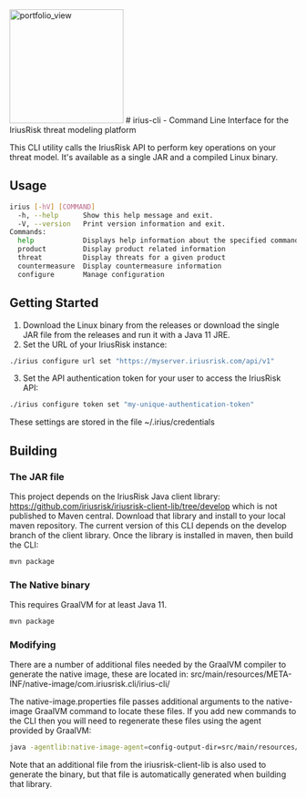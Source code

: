 <img width="200" alt="portfolio_view" src="https://iriusrisk.com/wp-content/uploads/2020/10/logo-iriusrisk.svg">
# irius-cli - Command Line Interface for the IriusRisk threat modeling platform

This CLI utility calls the IriusRisk API to perform key operations on your threat model.  It's available as a single JAR and a compiled Linux binary.
## Usage
```bash
irius [-hV] [COMMAND]
  -h, --help      Show this help message and exit.
  -V, --version   Print version information and exit.
Commands:
  help            Displays help information about the specified command
  product         Display product related information
  threat          Display threats for a given product
  countermeasure  Display countermeasure information
  configure       Manage configuration
```
## Getting Started
1. Download the Linux binary from the releases or download the single JAR file from the releases and run it with a Java 11 JRE.
2. Set the URL of your IriusRisk instance:
```bash
./irius configure url set "https://myserver.iriusrisk.com/api/v1"
```
3. Set the API authentication token for your user to access the IriusRisk API:
```bash
./irius configure token set "my-unique-authentication-token"
```
These settings are stored in the file ~/.irius/credentials
## Building
### The JAR file
This project depends on the IriusRisk Java client library: https://github.com/iriusrisk/iriusrisk-client-lib/tree/develop which is not published to Maven central.
Download that library and install to your local maven repository.  The current version of this CLI depends on the develop branch of the client library. Once the library is installed in maven, then build the CLI:

```bash
mvn package
```
### The Native binary
This requires GraalVM for at least Java 11.
```bash
mvn package
```
### Modifying
There are a number of additional files needed by the GraalVM compiler to generate the native image, these are located in:
 src/main/resources/META-INF/native-image/com.iriusrisk.cli/irius-cli/

The native-image.properties file passes additional arguments to the native-image GraalVM command to locate these files.  If you add new commands to the CLI then you will need to regenerate these files using the agent provided by GraalVM: 
```bash
java -agentlib:native-image-agent=config-output-dir=src/main/resources/META-INF/native-image/com.iriusrisk.cli/irius-cli/
```
Note that an additional file from the iriusrisk-client-lib is also used to generate the binary, but that file is automatically generated when building that library.



